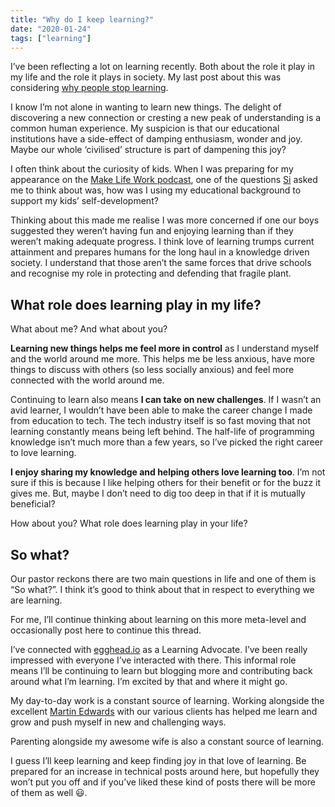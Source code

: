 ```yaml
---
title: "Why do I keep learning?"
date: "2020-01-24"
tags: ["learning"]
---
```


I’ve been reflecting a lot on learning recently. Both about the role it play in my life and the role it plays in society. My last post about this was considering [why people stop learning](/posts/why-do-people-stop-learning/).

I know I’m not alone in wanting to learn new things. The delight of discovering a new connection or cresting a new peak of understanding is a common human experience. My suspicion is that our educational institutions have a side-effect of damping enthusiasm, wonder and joy. Maybe our whole ‘civilised’ structure is part of dampening this joy?

I often think about the curiosity of kids. When I was preparing for my appearance on the [Make Life Work podcast](https://sijobling.com/podcast/), one of the questions [Si](https://twitter.com/si) asked me to think about was, how was I using my educational background to support my kids’ self-development?

Thinking about this made me realise I was more concerned if one our boys suggested they weren’t having fun and enjoying learning than if they weren’t making adequate progress. I think love of learning trumps current attainment and prepares humans for the long haul in a knowledge driven society. I understand that those aren’t the same forces that drive schools and recognise my role in protecting and defending that fragile plant.

## What role does learning play in my life?

What about me? And what about you?

**Learning new things helps me feel more in control** as I understand myself and the world around me more. This helps me be less anxious, have more things to discuss with others (so less socially anxious) and feel more connected with the world around me.

Continuing to learn also means **I can take on new challenges**. If I wasn’t an avid learner, I wouldn’t have been able to make the career change I made from education to tech. The tech industry itself is so fast moving that not learning constantly means being left behind. The half-life of programming knowledge isn’t much more than a few years, so I’ve picked the right career to love learning.

**I enjoy sharing my knowledge and helping others love learning too**. I’m not sure if this is because I like helping others for their benefit or for the buzz it gives me. But, maybe I don’t need to dig too deep in that if it is mutually beneficial?

How about you? What role does learning play in your life?

## So what?

Our pastor reckons there are two main questions in life and one of them is “So what?”. I think it’s good to think about that in respect to everything we are learning.

For me, I’ll continue thinking about learning on this more meta-level and occasionally post here to continue this thread.

I’ve connected with [egghead.io](https://www.egghead.io) as a Learning Advocate. I’ve been really impressed with everyone I’ve interacted with there. This informal role means I’ll be continuing to learn but blogging more and contributing back around what I’m learning. I’m excited by that and where it might go.

My day-to-day work is a constant source of learning. Working alongside the excellent [Martin Edwards](https://twitter.com/_martinedwards/) with our various clients has helped me learn and grow and push myself in new and challenging ways.

Parenting alongside my awesome wife is also a constant source of learning.

I guess I’ll keep learning and keep finding joy in that love of learning. Be prepared for an increase in technical posts around here, but hopefully they won’t put you off and if you’ve liked these kind of posts there will be more of them as well 😃.
